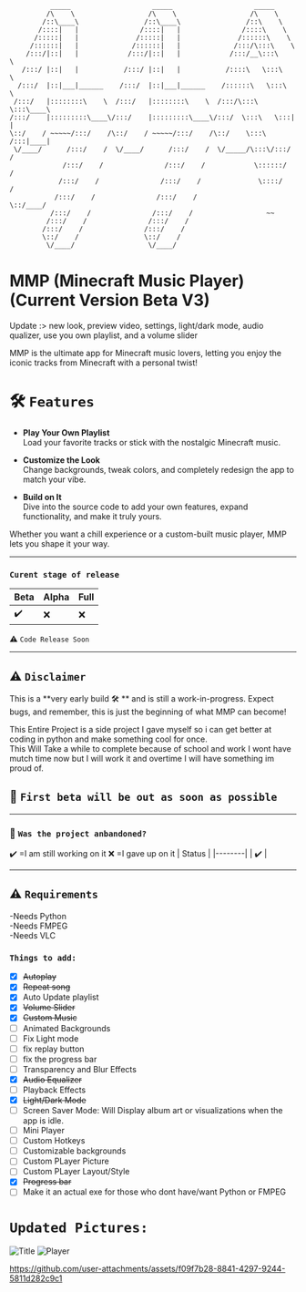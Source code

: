               _____                    _____                    _____          
             /\    \                  /\    \                  /\    \         
            /::\____\                /::\____\                /::\    \        
           /::::|   |               /::::|   |               /::::\    \       
          /:::::|   |              /:::::|   |              /::::::\    \      
         /::::::|   |             /::::::|   |             /:::/\:::\    \     
        /:::/|::|   |            /:::/|::|   |            /:::/__\:::\    \    
       /:::/ |::|   |           /:::/ |::|   |           /::::\   \:::\    \   
      /:::/  |::|___|______    /:::/  |::|___|______    /::::::\   \:::\    \  
     /:::/   |::::::::\    \  /:::/   |::::::::\    \  /:::/\:::\   \:::\____\ 
    /:::/    |:::::::::\____\/:::/    |:::::::::\____\/:::/  \:::\   \:::|    |
    \::/    / ~~~~~/:::/    /\::/    / ~~~~~/:::/    /\::/    \:::\  /:::|____|
     \/____/      /:::/    /  \/____/      /:::/    /  \/_____/\:::\/:::/    / 
                 /:::/    /               /:::/    /            \::::::/    /  
                /:::/    /               /:::/    /              \::::/    /   
               /:::/    /               /:::/    /                \::/____/    
              /:::/    /               /:::/    /                  ~~          
             /:::/    /               /:::/    /                               
            /:::/    /               /:::/    /                                
            \::/    /                \::/    /                                 
             \/____/                  \/____/ 
                                 
# MMP (Minecraft Music Player)  (Current Version Beta V3)  

Update :> new look, preview video, settings, light/dark mode, audio qualizer, use you own playlist, and a volume slider

MMP is the ultimate app for Minecraft music lovers, letting you enjoy the iconic tracks from Minecraft with a personal twist!  

# 🛠️ `Features`  
- **Play Your Own Playlist**  
  Load your favorite tracks or stick with the nostalgic Minecraft music.  

- **Customize the Look**  
  Change backgrounds, tweak colors, and completely redesign the app to match your vibe.  

- **Build on It**  
  Dive into the source code to add your own features, expand functionality, and make it truly yours.  

Whether you want a chill experience or a custom-built music player, MMP lets you shape it your way.  

---
### `Curent stage of release`
|Beta |Alpha |Full |
|-----|------|-----|
|✔️ |❌ |❌ |  

⚠ `Code Release Soon`

---

## ⚠ `Disclaimer`  
This is a **very early build :hammer_and_wrench: ** and is still a work-in-progress. Expect bugs, and remember, this is just the beginning of what MMP can become!    

This Entire Project is a side project I gave myself so i can get better at coding in python and make something cool for once.  
This Will Take a while to complete because of school and work I wont have mutch time now but I will work it and overtime I will have something im proud of.  
## 💬 `First beta will be out as soon as possible`

---
### 💬 `Was the project anbandoned?` 
✔️ =I am still working on it ❌ =I gave up on it
| Status |
|--------|
|   ✔️  |

---

## ⚠ `Requirements`
 -Needs Python  
 -Needs FMPEG  
 -Needs VLC  

### `Things to add:`
- [x] ~~Autoplay~~  
- [x] ~~Repeat song~~
- [x] Auto Update playlist
- [x] ~~Volume Slider~~
- [x] ~~Custom Music~~
- [ ] Animated Backgrounds
- [ ] Fix Light mode
- [ ] fix replay button
- [ ] fix the progress bar
- [ ] Transparency and Blur Effects
- [x] ~~Audio Equalizer~~
- [ ] Playback Effects
- [x] ~~Light/Dark Mode~~
- [ ] Screen Saver Mode: Will Display album art or visualizations when the app is idle.
- [ ] Mini Player
- [ ] Custom Hotkeys
- [ ] Customizable backgrounds
- [ ] Custom PLayer Picture
- [ ] Custom PLayer Layout/Style
- [x] ~~Progress bar~~
- [ ] Make it an actual exe for those who dont have/want Python or FMPEG

# `Updated Pictures:`   

![Title](https://github.com/user-attachments/assets/ac221201-1baf-4b10-90b9-fe401ddd01ef)
![Player](https://github.com/user-attachments/assets/837db533-43b1-49ad-84c6-2a801e99e267)

https://github.com/user-attachments/assets/f09f7b28-8841-4297-9244-5811d282c9c1

